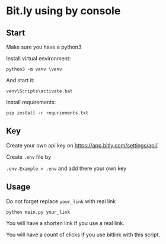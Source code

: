 # Bit.ly using by console
## Start
Make sure you have a python3

Install virtual environment:

```python3 -m venv \venv```

And start it:

```venv\Scripts\activate.bat```

Install requirements:

```pip install -r requriements.txt```

## Key

Create your own api key on https://app.bitly.com/settings/api/

Create ```.env``` file by

```.env.Example > .env``` and add there your own key


## Usage
Do not forget replace ```your_link``` with real link

```python main.py your_link```

You will have a shorten link if you use a real link.

You will have a count of clicks if you use bitlink with this script.